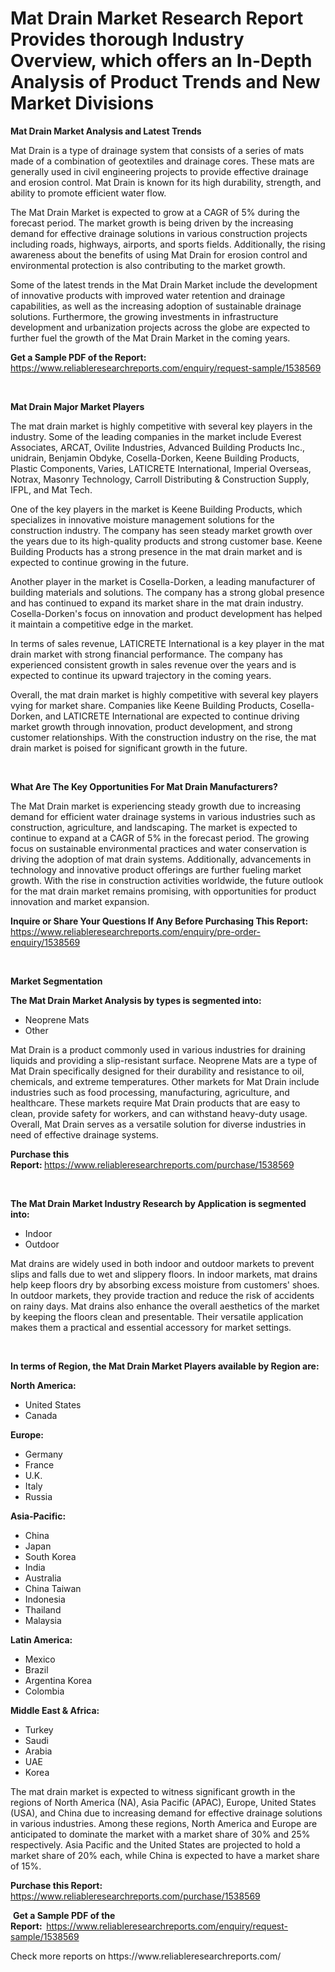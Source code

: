 <p><h1>Mat Drain Market Research Report Provides thorough Industry Overview, which offers an In-Depth Analysis of Product Trends and New Market Divisions</h1></p><p><strong>Mat Drain Market Analysis and Latest Trends</strong></p>
<p><p>Mat Drain is a type of drainage system that consists of a series of mats made of a combination of geotextiles and drainage cores. These mats are generally used in civil engineering projects to provide effective drainage and erosion control. Mat Drain is known for its high durability, strength, and ability to promote efficient water flow.</p><p>The Mat Drain Market is expected to grow at a CAGR of 5% during the forecast period. The market growth is being driven by the increasing demand for effective drainage solutions in various construction projects including roads, highways, airports, and sports fields. Additionally, the rising awareness about the benefits of using Mat Drain for erosion control and environmental protection is also contributing to the market growth.</p><p>Some of the latest trends in the Mat Drain Market include the development of innovative products with improved water retention and drainage capabilities, as well as the increasing adoption of sustainable drainage solutions. Furthermore, the growing investments in infrastructure development and urbanization projects across the globe are expected to further fuel the growth of the Mat Drain Market in the coming years.</p></p>
<p><strong>Get a Sample PDF of the Report:&nbsp;</strong> <a href="https://www.reliableresearchreports.com/enquiry/request-sample/1538569">https://www.reliableresearchreports.com/enquiry/request-sample/1538569</a></p>
<p>&nbsp;</p>
<p><strong>Mat Drain Major Market Players</strong></p>
<p><p>The mat drain market is highly competitive with several key players in the industry. Some of the leading companies in the market include Everest Associates, ARCAT, Ovilite Industries, Advanced Building Products Inc., unidrain, Benjamin Obdyke, Cosella-Dorken, Keene Building Products, Plastic Components, Varies, LATICRETE International, Imperial Overseas, Notrax, Masonry Technology, Carroll Distributing & Construction Supply, IFPL, and Mat Tech.</p><p>One of the key players in the market is Keene Building Products, which specializes in innovative moisture management solutions for the construction industry. The company has seen steady market growth over the years due to its high-quality products and strong customer base. Keene Building Products has a strong presence in the mat drain market and is expected to continue growing in the future.</p><p>Another player in the market is Cosella-Dorken, a leading manufacturer of building materials and solutions. The company has a strong global presence and has continued to expand its market share in the mat drain industry. Cosella-Dorken's focus on innovation and product development has helped it maintain a competitive edge in the market.</p><p>In terms of sales revenue, LATICRETE International is a key player in the mat drain market with strong financial performance. The company has experienced consistent growth in sales revenue over the years and is expected to continue its upward trajectory in the coming years.</p><p>Overall, the mat drain market is highly competitive with several key players vying for market share. Companies like Keene Building Products, Cosella-Dorken, and LATICRETE International are expected to continue driving market growth through innovation, product development, and strong customer relationships. With the construction industry on the rise, the mat drain market is poised for significant growth in the future.</p></p>
<p>&nbsp;</p>
<p><strong>What Are The Key Opportunities For Mat Drain Manufacturers?</strong></p>
<p><p>The Mat Drain market is experiencing steady growth due to increasing demand for efficient water drainage systems in various industries such as construction, agriculture, and landscaping. The market is expected to continue to expand at a CAGR of 5% in the forecast period. The growing focus on sustainable environmental practices and water conservation is driving the adoption of mat drain systems. Additionally, advancements in technology and innovative product offerings are further fueling market growth. With the rise in construction activities worldwide, the future outlook for the mat drain market remains promising, with opportunities for product innovation and market expansion.</p></p>
<p><strong>Inquire or Share Your Questions If Any Before Purchasing This Report:</strong> <a href="https://www.reliableresearchreports.com/enquiry/pre-order-enquiry/1538569">https://www.reliableresearchreports.com/enquiry/pre-order-enquiry/1538569</a></p>
<p>&nbsp;</p>
<p><strong>Market Segmentation</strong></p>
<p><strong>The Mat Drain Market Analysis by types is segmented into:</strong></p>
<p><ul><li>Neoprene Mats</li><li>Other</li></ul></p>
<p><p>Mat Drain is a product commonly used in various industries for draining liquids and providing a slip-resistant surface. Neoprene Mats are a type of Mat Drain specifically designed for their durability and resistance to oil, chemicals, and extreme temperatures. Other markets for Mat Drain include industries such as food processing, manufacturing, agriculture, and healthcare. These markets require Mat Drain products that are easy to clean, provide safety for workers, and can withstand heavy-duty usage. Overall, Mat Drain serves as a versatile solution for diverse industries in need of effective drainage systems.</p></p>
<p><strong>Purchase this Report:&nbsp;</strong><a href="https://www.reliableresearchreports.com/purchase/1538569">https://www.reliableresearchreports.com/purchase/1538569</a></p>
<p>&nbsp;</p>
<p><strong>The Mat Drain Market Industry Research by Application is segmented into:</strong></p>
<p><ul><li>Indoor</li><li>Outdoor</li></ul></p>
<p><p>Mat drains are widely used in both indoor and outdoor markets to prevent slips and falls due to wet and slippery floors. In indoor markets, mat drains help keep floors dry by absorbing excess moisture from customers' shoes. In outdoor markets, they provide traction and reduce the risk of accidents on rainy days. Mat drains also enhance the overall aesthetics of the market by keeping the floors clean and presentable. Their versatile application makes them a practical and essential accessory for market settings.</p></p>
<p>&nbsp;</p>
<p><strong>In terms of Region, the Mat Drain Market Players available by Region are:</strong></p>
<p>
    <p> <strong> North America: </strong>
        <ul>
            <li>United States</li>
            <li>Canada</li>
        </ul>
        </p> 
    <p> <strong> Europe: </strong>
        <ul>
            <li>Germany</li>
            <li>France</li>
            <li>U.K.</li>
            <li>Italy</li>
            <li>Russia</li>
        </ul>
        </p> 
    <p> <strong> Asia-Pacific: </strong>
        <ul>
            <li>China</li>
            <li>Japan</li>
            <li>South Korea</li>
            <li>India</li>
            <li>Australia</li>
            <li>China Taiwan</li>
            <li>Indonesia</li>
            <li>Thailand</li>
            <li>Malaysia</li>
        </ul>
        </p> 
    <p> <strong> Latin America: </strong>
        <ul>
            <li>Mexico</li>
            <li>Brazil</li>
            <li>Argentina Korea</li>
            <li>Colombia</li>
        </ul>
        </p> 
    <p> <strong> Middle East & Africa: </strong>
        <ul>
            <li>Turkey</li>
            <li>Saudi</li>
            <li>Arabia</li>
            <li>UAE</li>
            <li>Korea</li>
        </ul>
    </p>
    </p>
<p><p>The mat drain market is expected to witness significant growth in the regions of North America (NA), Asia Pacific (APAC), Europe, United States (USA), and China due to increasing demand for effective drainage solutions in various industries. Among these regions, North America and Europe are anticipated to dominate the market with a market share of 30% and 25% respectively. Asia Pacific and the United States are projected to hold a market share of 20% each, while China is expected to have a market share of 15%.</p></p>
<p><strong>Purchase this Report: </strong><a href="https://www.reliableresearchreports.com/purchase/1538569">https://www.reliableresearchreports.com/purchase/1538569</a></p>
<p>&nbsp;<strong>Get a Sample PDF of the Report:&nbsp;&nbsp;</strong><a href="https://www.reliableresearchreports.com/enquiry/request-sample/1538569">https://www.reliableresearchreports.com/enquiry/request-sample/1538569</a></p>
<p><strong></strong></p>
<p>Check more reports on https://www.reliableresearchreports.com/</p>